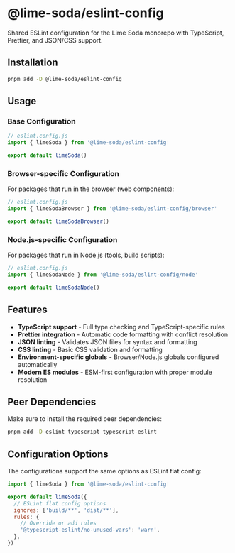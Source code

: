 # @lime-soda/eslint-config

Shared ESLint configuration for the Lime Soda monorepo with TypeScript,
Prettier, and JSON/CSS support.

## Installation

```bash
pnpm add -D @lime-soda/eslint-config
```

## Usage

### Base Configuration

```js
// eslint.config.js
import { limeSoda } from '@lime-soda/eslint-config'

export default limeSoda()
```

### Browser-specific Configuration

For packages that run in the browser (web components):

```js
// eslint.config.js
import { limeSodaBrowser } from '@lime-soda/eslint-config/browser'

export default limeSodaBrowser()
```

### Node.js-specific Configuration

For packages that run in Node.js (tools, build scripts):

```js
// eslint.config.js
import { limeSodaNode } from '@lime-soda/eslint-config/node'

export default limeSodaNode()
```

## Features

- **TypeScript support** - Full type checking and TypeScript-specific rules
- **Prettier integration** - Automatic code formatting with conflict resolution
- **JSON linting** - Validates JSON files for syntax and formatting
- **CSS linting** - Basic CSS validation and formatting
- **Environment-specific globals** - Browser/Node.js globals configured
  automatically
- **Modern ES modules** - ESM-first configuration with proper module resolution

## Peer Dependencies

Make sure to install the required peer dependencies:

```bash
pnpm add -D eslint typescript typescript-eslint
```

## Configuration Options

The configurations support the same options as ESLint flat config:

```js
import { limeSoda } from '@lime-soda/eslint-config'

export default limeSoda({
  // ESLint flat config options
  ignores: ['build/**', 'dist/**'],
  rules: {
    // Override or add rules
    '@typescript-eslint/no-unused-vars': 'warn',
  },
})
```
